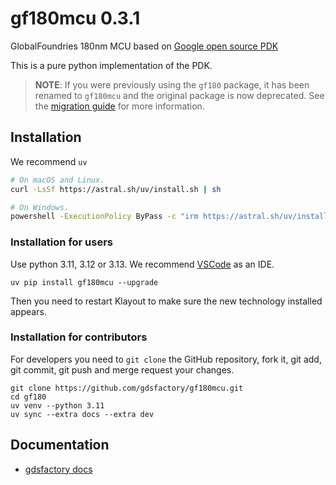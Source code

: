 # gf180mcu 0.3.1

GlobalFoundries 180nm MCU based on [Google open source PDK](https://github.com/google/globalfoundries-pdk-libs-gf180mcu_fd_pr)

This is a pure python implementation of the PDK.

> **NOTE**: If you were previously using the `gf180` package, it has been renamed to `gf180mcu` and the original package is now deprecated. See the [migration guide](https://gdsfactory.github.io/gf180mcu/migration.html) for more information.

## Installation

We recommend `uv`

```bash
# On macOS and Linux.
curl -LsSf https://astral.sh/uv/install.sh | sh
```

```bash
# On Windows.
powershell -ExecutionPolicy ByPass -c "irm https://astral.sh/uv/install.ps1 | iex"
```

### Installation for users

Use python 3.11, 3.12 or 3.13. We recommend [VSCode](https://code.visualstudio.com/) as an IDE.

```
uv pip install gf180mcu --upgrade
```

Then you need to restart Klayout to make sure the new technology installed appears.

### Installation for contributors

For developers you need to `git clone` the GitHub repository, fork it, git add, git commit, git push and merge request your changes.

```
git clone https://github.com/gdsfactory/gf180mcu.git
cd gf180
uv venv --python 3.11
uv sync --extra docs --extra dev
```

## Documentation

- [gdsfactory docs](https://gdsfactory.github.io/gdsfactory/)
